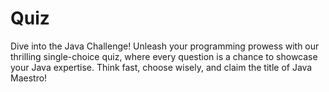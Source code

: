 # Quiz
Dive into the Java Challenge! Unleash your programming prowess with our thrilling single-choice quiz, where every question is a chance to showcase your Java expertise. Think fast, choose wisely, and claim the title of Java Maestro!
